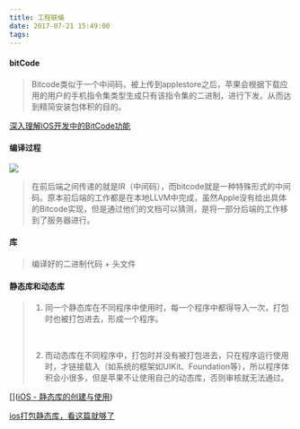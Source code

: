 ```yaml
---
title: 工程联编
date: 2017-07-21 15:49:00
tags:
---
```


#### bitCode

> Bitcode类似于一个中间码，被上传到applestore之后，苹果会根据下载应用的用户的手机指令集类型生成只有该指令集的二进制，进行下发。从而达到精简安装包体积的目的。

[深入理解iOS开发中的BitCode功能](http://www.jianshu.com/p/f42a33f5eb61)

#### 编译过程

![](http://cc.cocimg.com/api/uploads/20151127/1448606334612370.jpg)



> 在前后端之间传递的就是IR（中间码），而bitcode就是一种特殊形式的中间码。原本前后端的工作都是在本地LLVM中完成，虽然Apple没有给出具体的Bitcode实现，但是通过他们的文档可以猜测，是将一部分后端的工作移到了服务器进行。







#### 库

> 编译好的二进制代码 + 头文件



#### 静态库和动态库

> 1. 同一个静态库在不同程序中使用时，每一个程序中都得导入一次，打包时也被打包进去，形成一个程序。
>
>    ​
>
>
> 2. 而动态库在不同程序中，打包时并没有被打包进去，只在程序运行使用时，才链接载入（如系统的框架如UIKit、Foundation等），所以程序体积会小很多，但是苹果不让使用自己的动态库，否则审核就无法通过。




[]([iOS - 静态库的创建与使用](http://www.cnblogs.com/dingding3w/p/5338341.html))

[ios打包静态库，看这篇就够了](http://www.jianshu.com/p/13bf46df9387)
